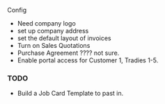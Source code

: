Config
- Need company logo
- set up company address
- set the default layout of invoices
- Turn on Sales Quotations
- Purchase Agreement ???? not sure.
- Enable portal access for Customer 1, Tradies 1-5.

### TODO
- Build a Job Card Template to past in.




